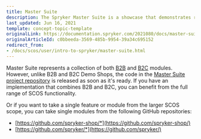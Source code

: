 ```yaml
---
title: Master Suite
description: The Spryker Master Suite is a showcase that demonstrates ready-to-use B2C-specific and B2B-specific Spryker features in a live implementation.
last_updated: Jun 16, 2021
template: concept-topic-template
originalLink: https://documentation.spryker.com/2021080/docs/master-suite
originalArticleId: c0bbeeda-3569-485b-9954-39a34c695152
redirect_from:
- /docs/scos/user/intro-to-spryker/master-suite.html
---
```


Master Suite represents a collection of both [B2B](/docs/about/all/b2b-suite.html) and [B2C](/docs/about/all/b2c-suite.html) modules. However, unlike B2B and B2C Demo Shops, the code in the [Master Suite project repository](https://github.com/spryker-shop/suite) is released as soon as it's ready. If you have an implementation that combines B2B and B2C, you can benefit from the full range of SCOS functionality.

Or if you want to take a single feature or module from the larger SCOS scope, you can take single modules from the following GitHub repositories:
- [https://github.com/spryker-shop/*](https://github.com/spryker-shop/)
- [https://github.com/spryker/*](https://github.com/spryker/)
